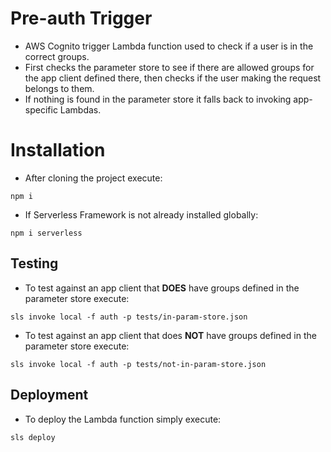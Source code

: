 # Pre-auth Trigger
* AWS Cognito trigger Lambda function used to check if a user is in the correct groups.
* First checks the parameter store to see if there are allowed groups for the app client defined there, then checks if the user making the request belongs to them.
* If nothing is found in the parameter store it falls back to invoking app-specific Lambdas.

# Installation
* After cloning the project execute:

```
npm i
```
* If Serverless Framework is not already installed globally:

```
npm i serverless
```

## Testing

* To test against an app client that **DOES** have groups defined in the parameter store execute: 

```
sls invoke local -f auth -p tests/in-param-store.json
```

* To test against an app client that does **NOT** have groups defined in the parameter store execute: 

```
sls invoke local -f auth -p tests/not-in-param-store.json
```

## Deployment
* To deploy the Lambda  function simply execute:

```
sls deploy
```
